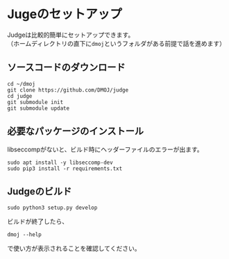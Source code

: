 # Jugeのセットアップ
Judgeは比較的簡単にセットアップできます。  
（ホームディレクトリの直下に`dmoj`というフォルダがある前提で話を進めます）
## ソースコードのダウンロード
```
cd ~/dmoj
git clone https://github.com/DMOJ/judge
cd judge
git submodule init
git submodule update
```
## 必要なパッケージのインストール
libseccompがないと、ビルド時にヘッダーファイルのエラーが出ます。
```
sudo apt install -y libseccomp-dev
sudo pip3 install -r requirements.txt
```

## Judgeのビルド
```
sudo python3 setup.py develop
```
ビルドが終了したら、
```
dmoj --help
```
で使い方が表示されることを確認してください。